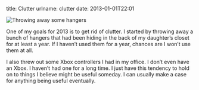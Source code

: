 title: Clutter
urlname: clutter
date: 2013-01-01T22:01

![Throwing away some hangers][a]

One of my goals for 2013 is to get rid of clutter. I started by throwing away a bunch of hangers that had been hiding in
the back of my daughter&#x02bc;s closet for at least a year. If I haven&#x02bc;t used them for a year, chances are I
won&#x02bc;t use them at all.

I also threw out some Xbox controllers I had in my office. I don&#x02bc;t even have an Xbox. I haven&#x02bc;t had one
for a long time. I just have this tendency to hold on to things I believe might be useful someday. I can usually make a
case for anything being useful eventually.

[a]: {static}/images/2012-12-31-hangers.jpg
